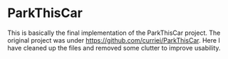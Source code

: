 # ParkThisCar
This is basically the final implementation of the ParkThisCar project. The original project was under https://github.com/curriei/ParkThisCar. Here I have cleaned up the files and removed some clutter to improve usability. 
